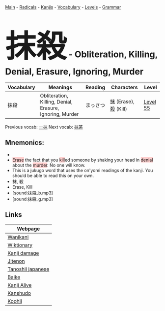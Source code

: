 <style> bigfont {font-size: 100px}</style>
[Main](../README.md) -
[Radicals](../radicals.md) -
[Kanjis](../kanjis.md) -
[Vocabulary](../vocabulary.md) -
[Levels](../levels.md) -
[Grammar](../grammar.md)
# <bigfont> 抹殺</bigfont> - Obliteration, Killing, Denial, Erasure, Ignoring, Murder 

| Vocabulary | Meanings | Reading | Characters | Level |
| --- | --- | --- | --- | --- |
| 抹殺 | Obliteration, Killing, Denial, Erasure, Ignoring, Murder | まっさつ |  [抹](../kanjis/抹.md) (Erase), [殺](../kanjis/殺.md) (Kill) | [Level 55](../levels/wk_level55.md) |

Previous vocab: [一抹](一抹.md) Next vocab: [抹茶](抹茶.md) 

## Mnemonics:

* 
* <span style="background-color:#ffcccb"> Erase</span> the fact that you <span style="background-color:#ffcccb"> kill</span>ed someone by shaking your head in <span style="background-color:#ffcccb"> denial</span> about the <span style="background-color:#ffcccb"> murder</span>. No one will know.
* This is a jukugo word that uses the on'yomi readings of the kanji. You should be able to read this on your own.
* 抹, 殺
* Erase, Kill
* [sound:抹殺_b.mp3]
* [sound:抹殺_g.mp3]


## Links 

| Webpage |
| --- |
| [Wanikani          ](https://www.wanikani.com/kanji/抹殺) |
| [Wiktionary        ](https://en.wiktionary.org/wiki/抹殺) |
| [Kanji damage      ](http://www.kanjidamage.com/kanji/search?utf8=✓&q=抹殺) |
| [Jitenon           ](https://jitenon.com/kanji/抹殺) |
| [Tanoshii japanese ](https://www.tanoshiijapanese.com/dictionary/kanji.cfm?k=抹殺) |
| [Baike             ](https://baike.baidu.com/item/抹殺) |
| [Kanji Alive       ](https://app.kanjialive.com/抹殺) |
| [Kanshudo          ](https://www.kanshudo.com/searchmn?q=抹殺) |
| [Koohii            ](https://kanji.koohii.com/study/kanji/抹殺) |
